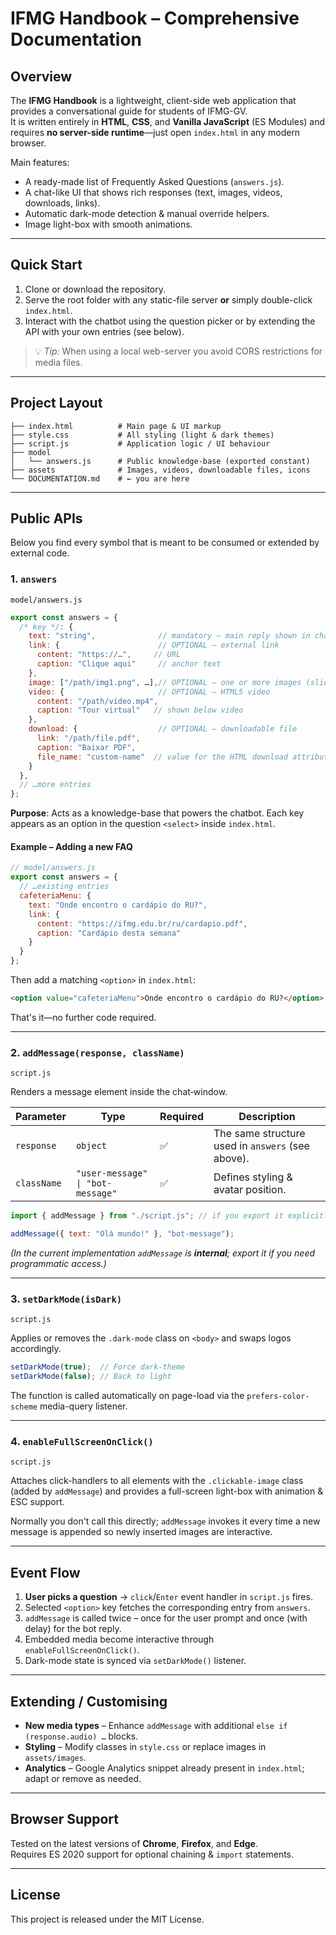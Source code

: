 # IFMG Handbook – Comprehensive Documentation

## Overview
The **IFMG Handbook** is a lightweight, client-side web application that provides a conversational guide for students of IFMG-GV.  
It is written entirely in **HTML**, **CSS**, and **Vanilla JavaScript** (ES Modules) and requires **no server-side runtime**—just open `index.html` in any modern browser.

Main features:
* A ready-made list of Frequently Asked Questions (`answers.js`).
* A chat-like UI that shows rich responses (text, images, videos, downloads, links).
* Automatic dark-mode detection & manual override helpers.
* Image light-box with smooth animations.

---

## Quick Start
1. Clone or download the repository.
2. Serve the root folder with any static-file server **or** simply double-click `index.html`.
3. Interact with the chatbot using the question picker or by extending the API with your own entries (see below).

> 💡  _Tip:_ When using a local web-server you avoid CORS restrictions for media files.

---

## Project Layout
```
├── index.html          # Main page & UI markup
├── style.css           # All styling (light & dark themes)
├── script.js           # Application logic / UI behaviour
├── model
│   └── answers.js      # Public knowledge-base (exported constant)
├── assets              # Images, videos, downloadable files, icons
└── DOCUMENTATION.md    # ← you are here
```

---

## Public APIs
Below you find every symbol that is meant to be consumed or extended by external code.

### 1. `answers`  
`model/answers.js`
```js
export const answers = {
  /* key */: {
    text: "string",              // mandatory – main reply shown in chat
    link: {                      // OPTIONAL – external link
      content: "https://…",     // URL
      caption: "Clique aqui"     // anchor text
    },
    image: ["/path/img1.png", …],// OPTIONAL – one or more images (slideshow if >1)
    video: {                     // OPTIONAL – HTML5 video
      content: "/path/video.mp4",
      caption: "Tour virtual"   // shown below video
    },
    download: {                  // OPTIONAL – downloadable file
      link: "/path/file.pdf",
      caption: "Baixar PDF",
      file_name: "custom-name"  // value for the HTML download attribute
    }
  },
  // …more entries
};
```
**Purpose**:  Acts as a knowledge-base that powers the chatbot. Each key appears as an option in the question `<select>` inside `index.html`.

#### Example – Adding a new FAQ
```js
// model/answers.js
export const answers = {
  // …existing entries
  cafeteriaMenu: {
    text: "Onde encontro o cardápio do RU?",
    link: {
      content: "https://ifmg.edu.br/ru/cardapio.pdf",
      caption: "Cardápio desta semana"
    }
  }
};
```
Then add a matching `<option>` in `index.html`:
```html
<option value="cafeteriaMenu">Onde encontro o cardápio do RU?</option>
```
That's it—no further code required.

---

### 2. `addMessage(response, className)`
`script.js`

Renders a message element inside the chat‐window.

| Parameter | Type | Required | Description |
|-----------|------|----------|-------------|
| `response` | `object` | ✅ | The same structure used in `answers` (see above). |
| `className` | `"user-message" \| "bot-message"` | ✅ | Defines styling & avatar position. |

```js
import { addMessage } from "./script.js"; // if you export it explicitly

addMessage({ text: "Olá mundo!" }, "bot-message");
```
*(In the current implementation `addMessage` is **internal**; export it if you need programmatic access.)*

---

### 3. `setDarkMode(isDark)`
`script.js`

Applies or removes the `.dark-mode` class on `<body>` and swaps logos accordingly.

```js
setDarkMode(true);  // Force dark-theme
setDarkMode(false); // Back to light
```

The function is called automatically on page-load via the `prefers-color-scheme` media-query listener.

---

### 4. `enableFullScreenOnClick()`
`script.js`

Attaches click-handlers to all elements with the `.clickable-image` class (added by `addMessage`) and provides a full-screen light-box with animation & ESC support.

Normally you don't call this directly; `addMessage` invokes it every time a new message is appended so newly inserted images are interactive.

---

## Event Flow
1. **User picks a question** → `click`/`Enter` event handler in `script.js` fires.
2. Selected `<option>` key fetches the corresponding entry from `answers`.
3. `addMessage` is called twice – once for the user prompt and once (with delay) for the bot reply.
4. Embedded media become interactive through `enableFullScreenOnClick()`.
5. Dark-mode state is synced via `setDarkMode()` listener.

---

## Extending / Customising
* **New media types** – Enhance `addMessage` with additional `else if (response.audio) …` blocks.
* **Styling** – Modify classes in `style.css` or replace images in `assets/images`.
* **Analytics** – Google Analytics snippet already present in `index.html`; adapt or remove as needed.

---

## Browser Support
Tested on the latest versions of **Chrome**, **Firefox**, and **Edge**.  
Requires ES 2020 support for optional chaining & `import` statements.

---

## License
This project is released under the MIT License.